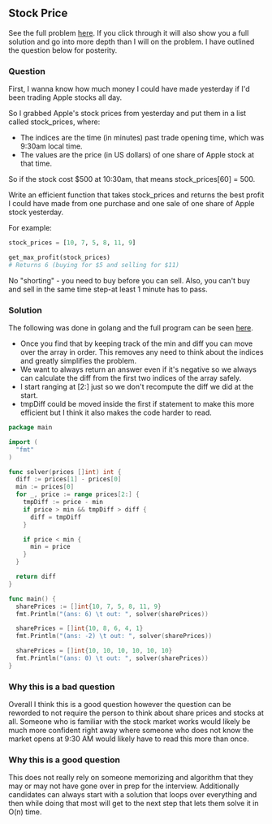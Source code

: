 ## Stock Price

See the full problem [here](https://www.interviewcake.com/question/python/stock-price).
If you click through it will also show you a full solution and go into more depth than
I will on the problem. I have outlined the question below for posterity.

### Question

 First, I wanna know how much money I could have made yesterday if I'd been trading Apple 
 stocks all day.

So I grabbed Apple's stock prices from yesterday and put them in a list called stock_prices, where:

  - The indices are the time (in minutes) past trade opening time, which was 9:30am local time.
  - The values are the price (in US dollars) of one share of Apple stock at that time.

So if the stock cost $500 at 10:30am, that means stock_prices[60] = 500.

Write an efficient function that takes stock_prices and returns the best profit I could have
made from one purchase and one sale of one share of Apple stock yesterday.

For example:

```python
stock_prices = [10, 7, 5, 8, 11, 9]

get_max_profit(stock_prices)
# Returns 6 (buying for $5 and selling for $11)
```

No "shorting" - you need to buy before you can sell. Also, you can't buy and sell in the
same time step-at least 1 minute has to pass.

### Solution

The following was done in golang and the full program can be seen [here](code/stock_most_profit.go). 

 - Once you find that by keeping track of the min and diff you can move over the array in order. This removes any need to think about the indices and greatly simplifies the problem.
 - We want to always return an answer even if it's negative so we always can calculate the diff from the first two indices of the array safely.
 - I start ranging at [2:] just so we don't recompute the diff we did at the start.
 - tmpDiff could be moved inside the first if statement to make this more efficient but I think it also makes the code harder to read.

```go
package main

import (
  "fmt"
)

func solver(prices []int) int {
  diff := prices[1] - prices[0]
  min := prices[0]
  for _, price := range prices[2:] {
    tmpDiff := price - min
    if price > min && tmpDiff > diff {
      diff = tmpDiff
    }

    if price < min {
      min = price
    }
  }

  return diff
}

func main() {
  sharePrices := []int{10, 7, 5, 8, 11, 9}
  fmt.Println("(ans: 6) \t out: ", solver(sharePrices))

  sharePrices = []int{10, 8, 6, 4, 1}
  fmt.Println("(ans: -2) \t out: ", solver(sharePrices))

  sharePrices = []int{10, 10, 10, 10, 10, 10}
  fmt.Println("(ans: 0) \t out: ", solver(sharePrices))
}
```

### Why this is a bad question

Overall I think this is a good question however the question can be reworded to not require
the person to think about share prices and stocks at all. Someone who is familiar with the
stock market works would likely be much more confident right away where someone who does not
know the market opens at 9:30 AM would likely have to read this more than once.

### Why this is a good question

This does not really rely on someone memorizing and algorithm that they may or may not have
gone over in prep for the interview. Additionally candidates can always start with a solution
that loops over everything and then while doing that most will get to the next step that lets
them solve it in O(n) time.
